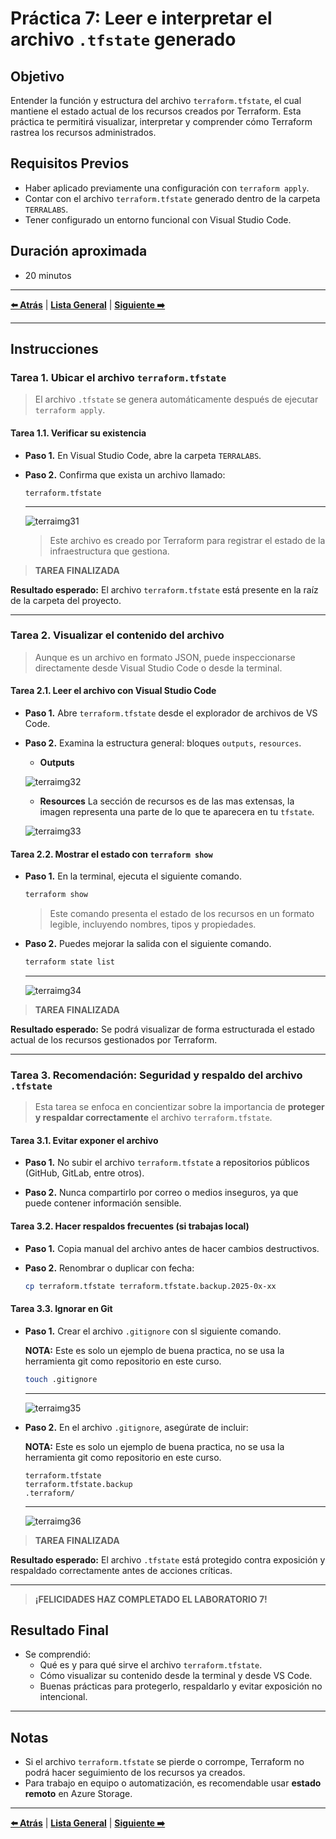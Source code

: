 # Práctica 7: Leer e interpretar el archivo `.tfstate` generado

## Objetivo

Entender la función y estructura del archivo `terraform.tfstate`, el cual mantiene el estado actual de los recursos creados por Terraform. Esta práctica te permitirá visualizar, interpretar y comprender cómo Terraform rastrea los recursos administrados.

## Requisitos Previos

- Haber aplicado previamente una configuración con `terraform apply`.
- Contar con el archivo `terraform.tfstate` generado dentro de la carpeta `TERRALABS`.
- Tener configurado un entorno funcional con Visual Studio Code.

## Duración aproximada

- 20 minutos

---

**[⬅️ Atrás](https://netec-mx.github.io/TRFRM-AZ/Capítulo5/lab6.html)** | **[Lista General](https://netec-mx.github.io/TRFRM-AZ/)** | **[Siguiente ➡️](https://netec-mx.github.io/TRFRM-AZ/Capítulo7/lab8.html)**

---

## Instrucciones

### Tarea 1. Ubicar el archivo `terraform.tfstate`

> El archivo `.tfstate` se genera automáticamente después de ejecutar `terraform apply`.

#### Tarea 1.1. Verificar su existencia

- **Paso 1.** En Visual Studio Code, abre la carpeta `TERRALABS`.

- **Paso 2.** Confirma que exista un archivo llamado:

  ```
  terraform.tfstate
  ```
  ---
  ![terraimg31](../images/lab7/img1.png)

  > Este archivo es creado por Terraform para registrar el estado de la infraestructura que gestiona.

> **TAREA FINALIZADA**

**Resultado esperado:** El archivo `terraform.tfstate` está presente en la raíz de la carpeta del proyecto.

---

### Tarea 2. Visualizar el contenido del archivo

> Aunque es un archivo en formato JSON, puede inspeccionarse directamente desde Visual Studio Code o desde la terminal.

#### Tarea 2.1. Leer el archivo con Visual Studio Code

- **Paso 1.** Abre `terraform.tfstate` desde el explorador de archivos de VS Code.

- **Paso 2.** Examina la estructura general: bloques `outputs`, `resources`.

  - **Outputs**

  ![terraimg32](../images/lab7/img2.png)

  - **Resources** La sección de recursos es de las mas extensas, la imagen representa una parte de lo que te aparecera en tu `tfstate`.

  ![terraimg33](../images/lab7/img3.png)
  
#### Tarea 2.2. Mostrar el estado con `terraform show`

- **Paso 1.** En la terminal, ejecuta el siguiente comando.

  ```bash
  terraform show
  ```

  > Este comando presenta el estado de los recursos en un formato legible, incluyendo nombres, tipos y propiedades.

- **Paso 2.** Puedes mejorar la salida con el siguiente comando.

  ```bash
  terraform state list
  ```
  ---
  ![terraimg34](../images/lab7/img4.png)

> **TAREA FINALIZADA**

**Resultado esperado:** Se podrá visualizar de forma estructurada el estado actual de los recursos gestionados por Terraform.

---

### Tarea 3. Recomendación: Seguridad y respaldo del archivo `.tfstate`

> Esta tarea se enfoca en concientizar sobre la importancia de **proteger y respaldar correctamente** el archivo `terraform.tfstate`.

#### Tarea 3.1. Evitar exponer el archivo

- **Paso 1.** No subir el archivo `terraform.tfstate` a repositorios públicos (GitHub, GitLab, entre otros).

- **Paso 2.** Nunca compartirlo por correo o medios inseguros, ya que puede contener información sensible.

#### Tarea 3.2. Hacer respaldos frecuentes (si trabajas local)

- **Paso 1.** Copia manual del archivo antes de hacer cambios destructivos.

- **Paso 2.** Renombrar o duplicar con fecha:

  ```bash
  cp terraform.tfstate terraform.tfstate.backup.2025-0x-xx
  ```

#### Tarea 3.3. Ignorar en Git

- **Paso 1.** Crear el archivo `.gitignore` con sl siguiente comando.

  **NOTA:** Este es solo un ejemplo de buena practica, no se usa la herramienta git como repositorio en este curso.

  ```bash
  touch .gitignore
  ```
  ---
  ![terraimg35](../images/lab7/img5.png)

- **Paso 2.** En el archivo `.gitignore`, asegúrate de incluir:

  **NOTA:** Este es solo un ejemplo de buena practica, no se usa la herramienta git como repositorio en este curso.

  ```
  terraform.tfstate
  terraform.tfstate.backup
  .terraform/
  ```
  ---
  ![terraimg36](../images/lab7/img6.png)

> **TAREA FINALIZADA**

**Resultado esperado:** El archivo `.tfstate` está protegido contra exposición y respaldado correctamente antes de acciones críticas.

---

> **¡FELICIDADES HAZ COMPLETADO EL LABORATORIO 7!**

## Resultado Final

- Se comprendió:
  - Qué es y para qué sirve el archivo `terraform.tfstate`.
  - Cómo visualizar su contenido desde la terminal y desde VS Code.
  - Buenas prácticas para protegerlo, respaldarlo y evitar exposición no intencional.

---

## Notas

- Si el archivo `terraform.tfstate` se pierde o corrompe, Terraform no podrá hacer seguimiento de los recursos ya creados.
- Para trabajo en equipo o automatización, es recomendable usar **estado remoto** en Azure Storage.

---

**[⬅️ Atrás](https://netec-mx.github.io/TRFRM-AZ/Capítulo5/lab6.html)** | **[Lista General](https://netec-mx.github.io/TRFRM-AZ/)** | **[Siguiente ➡️](https://netec-mx.github.io/TRFRM-AZ/Capítulo7/lab8.html)**